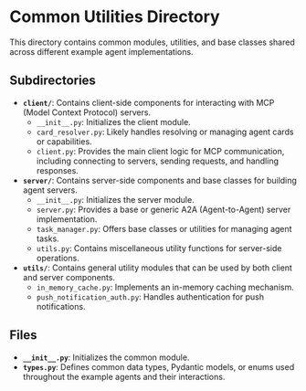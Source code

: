 # Common Utilities Directory

This directory contains common modules, utilities, and base classes shared across different example agent implementations.

## Subdirectories

- **`client/`**: Contains client-side components for interacting with MCP (Model Context Protocol) servers.
  - `__init__.py`: Initializes the client module.
  - `card_resolver.py`: Likely handles resolving or managing agent cards or capabilities.
  - `client.py`: Provides the main client logic for MCP communication, including connecting to servers, sending requests, and handling responses.
- **`server/`**: Contains server-side components and base classes for building agent servers.
  - `__init__.py`: Initializes the server module.
  - `server.py`: Provides a base or generic A2A (Agent-to-Agent) server implementation.
  - `task_manager.py`: Offers base classes or utilities for managing agent tasks.
  - `utils.py`: Contains miscellaneous utility functions for server-side operations.
- **`utils/`**: Contains general utility modules that can be used by both client and server components.
  - `in_memory_cache.py`: Implements an in-memory caching mechanism.
  - `push_notification_auth.py`: Handles authentication for push notifications.

## Files

- **`__init__.py`**: Initializes the common module.
- **`types.py`**: Defines common data types, Pydantic models, or enums used throughout the example agents and their interactions.
